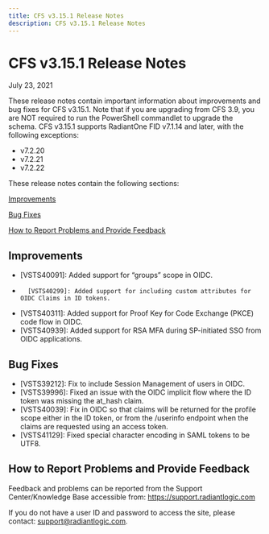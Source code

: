 ```yaml
---
title: CFS v3.15.1 Release Notes
description: CFS v3.15.1 Release Notes
---
```


# CFS v3.15.1 Release Notes

July 23, 2021

These release notes contain important information about improvements and bug fixes for CFS v3.15.1. Note that if you are upgrading from CFS 3.9, you are NOT required to run the PowerShell commandlet to upgrade the schema.
CFS v3.15.1 supports RadiantOne FID v7.1.14 and later, with the following exceptions:
- v7.2.20
- v7.2.21
- v7.2.22


These release notes contain the following sections:

[Improvements](#improvements)

[Bug Fixes](#bug-fixes)

[How to Report Problems and Provide Feedback](#how-to-report-problems-and-provide-feedback)

## Improvements

-	[VSTS40091]: Added support for “groups” scope in OIDC.
-       [VSTS40299]: Added support for including custom attributes for OIDC Claims in ID tokens.
-	[VSTS40311]: Added support for Proof Key for Code Exchange (PKCE) code flow in OIDC.
-	[VSTS40939]: Added support for RSA MFA during SP-initiated SSO from OIDC applications.


## Bug Fixes

-	[VSTS39212]: Fix to include Session Management of users in OIDC.
-	[VSTS39996]: Fixed an issue with the OIDC implicit flow where the ID token was missing the at_hash claim.
-	[VSTS40039]: Fix in OIDC so that claims will be returned for the profile scope either in the ID token, or from the /userinfo endpoint when the claims are requested using an access token.
-	[VSTS41129]: Fixed special character encoding in SAML tokens to be UTF8.
 

## How to Report Problems and Provide Feedback

Feedback and problems can be reported from the Support Center/Knowledge Base accessible from: https://support.radiantlogic.com 

If you do not have a user ID and password to access the site, please contact: support@radiantlogic.com.

